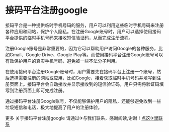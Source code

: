 # 接码平台注册google

接码平台是一种提供临时手机号码的服务，用户可以利用这些临时手机号码来注册各种应用和网站，保护个人隐私。在注册Google账号时，用户可以选择使用接码平台提供的临时手机号码来接收短信验证码，从而完成注册流程。

注册Google账号是非常重要的，因为它可以帮助用户访问Google的各种服务，比如Gmail、Google Drive、Google Play等。而使用接码平台注册Google账号可以有效保护用户的真实手机号码，避免被一些不法分子利用。

在使用接码平台注册Google账号时，用户需要先在接码平台上注册一个账号，然后选择需要注册的网站或应用，比如Google，接着获取临时手机号码并填写到注册页面上。接码平台会自动接收并显示接收到的短信验证码，用户只需将验证码填写到注册页面上即可完成注册。

通过接码平台注册Google账号，不仅能够保护用户的隐私，还能够避免收到一些垃圾短信和电话，极大地提高了用户的注册体验。

更多 关于接码平台注册google 请通过✈与我们联系，感谢阅读,谢谢！[点这✈里联系](https://ads.k02.cc)